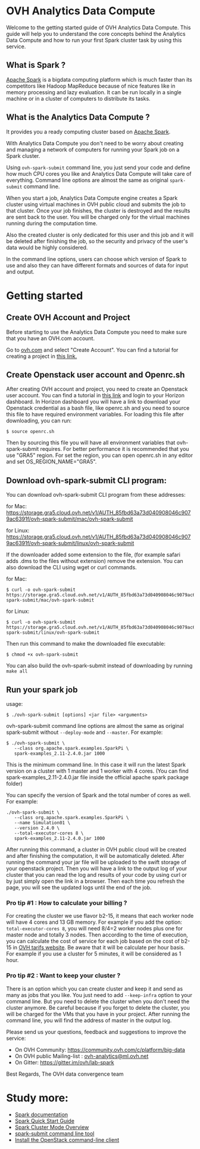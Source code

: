 # OVH Analytics Data Compute

Welcome to the getting started guide of OVH Analytics Data Compute. This guide will help you to 
understand the core concepts behind the Analytics Data Compute and how to run your first Spark 
cluster task by using this service.

## What is Spark ?

[Apache Spark](http://spark.apache.org/) is a bigdata computing platform which is much faster 
than its competitors like Hadoop MapReduce because of nice features like in memory processing and 
lazy evaluation. It can be run locally in a single machine or in a cluster of computers to distribute 
its tasks.

## What is the Analytics Data Compute ?

It provides you a ready computing cluster based on [Apache Spark](http://spark.apache.org/).

With Analytics Data Compute you don't need to be worry about creating and managing a network of 
computers for running your Spark job on a Spark cluster. 

Using `ovh-spark-submit` command line, you just send your code and define how much 
CPU cores you like and Analytics Data Compute will take care of everything. Command line options 
are almost the same as original `spark-submit` command line.

When you start a job, Analytics Data Compute engine creates a Spark cluster using virtual machines 
in OVH public cloud and submits the job to that cluster. Once your job finishes, the cluster is 
destroyed and the results are sent back to the user. You will be charged only for the virtual 
machines running during the computation time. 

Also the created cluster is only dedicated for this user and this job and it will be deleted after 
finishing the job, so the security and privacy of the user's data would be highly considered.  

In the command line options, users can choose which version of Spark to use and also they can have 
different formats and sources of data for input and output.

# Getting started

## Create OVH Account and Project

Before starting to use the Analytics Data Compute you need to make sure that you have an OVH.com account.

Go to [ovh.com](https://www.ovh.com/manager/web/login/) and select "Create Account". You can find a tutorial 
for creating a project in [this link.](https://docs.ovh.com/gb/en/public-cloud/getting_started_with_public_cloud_logging_in_and_creating_a_project/)

## Create Openstack user account and Openrc.sh

After creating OVH account and project, you need to create an Openstack user account. You can find a tutorial 
in [this link](https://docs.ovh.com/gb/en/public-cloud/configure_user_access_to_horizon/) and login to your
Horizon dashboard. In Horizon dashboard you will have a link to download your Openstack credential as a 
bash file, like openrc.sh and you need to source this file to have required environment variables. 
For loading this file after downloading, you can run: 
```
$ source openrc.sh
```
Then by sourcing this file you will have all environment variables that ovh-spark-submit requires. For better 
performance it is recommended that you use "GRA5" region. For set the region, you can open openrc.sh in any editor 
and set OS_REGION_NAME="GRA5". 

## Download ovh-spark-submit CLI program:
You can download ovh-spark-submit CLI program from these addresses: 

for Mac: https://storage.gra5.cloud.ovh.net/v1/AUTH_85fbd63a73d040908046c9079ac6391f/ovh-spark-submit/mac/ovh-spark-submit

for Linux: https://storage.gra5.cloud.ovh.net/v1/AUTH_85fbd63a73d040908046c9079ac6391f/ovh-spark-submit/linux/ovh-spark-submit
  
If the downloader added some extension to the file, (for example safari adds .dms to the files without extension) 
remove the extension. You can also download the CLI using wget or curl commands.

for Mac: 
```
$ curl -o ovh-spark-submit https://storage.gra5.cloud.ovh.net/v1/AUTH_85fbd63a73d040908046c9079ac6391f/ovh-spark-submit/mac/ovh-spark-submit
```
for Linux: 
```
$ curl -o ovh-spark-submit https://storage.gra5.cloud.ovh.net/v1/AUTH_85fbd63a73d040908046c9079ac6391f/ovh-spark-submit/linux/ovh-spark-submit
```
  
Then run this command to make the downloaded file executable:
```
$ chmod +x ovh-spark-submit
```

You can also build the ovh-spark-submit instead of downloading by running `make all`

## Run your spark job
usage:  
```
$ ./ovh-spark-submit [options] <jar file> <arguments>
```

ovh-spark-submit command line options are almost the same as original spark-submit without `--deploy-mode` 
and `--master`. For example:

```
$ ./ovh-spark-submit \
   --class org.apache.spark.examples.SparkPi \
   spark-examples_2.11-2.4.0.jar 1000
```

This is the minimum command line. In this case it will run the latest Spark version on a cluster with 1 master 
and 1 worker with 4 cores. (You can find spark-examples_2.11-2.4.0.jar file inside the official apache spark 
package folder)

You can specify the version of Spark and the total number of cores as well. For example:
```  
./ovh-spark-submit \
   --class org.apache.spark.examples.SparkPi \
   --name Simulation01 \
   --version 2.4.0 \
   --total-executor-cores 8 \
   spark-examples_2.11-2.4.0.jar 1000
```  

After running this command, a cluster in OVH public cloud will be created and after finishing the computation, 
it will be automatically deleted.  After running the command your jar file will be uploaded to the swift storage 
of your openstack project. Then you will have a link to the output log of your cluster that you can read the log
 and results of your code by using curl or by just simply open the link in a browser. Then each time you refresh 
 the page, you will see the updated logs until the end of the job.
 
### Pro tip #1 : How to calculate your billing ?
For creating the cluster we use flavor b2-15, it means that each worker node will have 4 cores and 13 GB memory. 
For example if you add the option: `total-executor-cores 8`, you will need 8/4=2 worker nodes plus one for master node
and totally 3 nodes. Then according to the time of execution, you can calculate the cost of service for each job 
based on the cost of b2-15 in [OVH tarifs website](https://www.ovh.com/fr/public-cloud/instances/tarifs/). 
Be aware that it will be calculate per hour basis. For example if you use a cluster for 5 minutes, 
it will be considered as 1 hour.
  
### Pro tip #2 : Want to keep your cluster ?
There is an option which you can create cluster and keep it and send as many as jobs that you like. You just need 
to add `--keep-infra` option to your command line. 
But you need to delete the cluster when you don't need the cluster anymore. 
Be careful because if you forget to delete the cluster, you will be charged for the VMs that you have in your project. 
After running the command line, you will find the address of master in the output log.
  
Please send us your questions, feedback and suggestions to improve the service: 

- On OVH Community: https://community.ovh.com/c/platform/big-data
- On OVH public Mailing-list :  ovh-analytics@ml.ovh.net 
- On Gitter: https://gitter.im/ovh/lab-spark

Best Regards,
The OVH data convergence team


# Study more: 

- [Spark documentation](https://spark.apache.org/docs/latest/)
- [Spark Quick Start Guide](https://spark.apache.org/docs/latest/quick-start.html)
- [Spark Cluster Mode Overview](https://spark.apache.org/docs/latest/cluster-overview.html)
- [spark-submit command line tool](https://spark.apache.org/docs/latest/submitting-applications.html)
- [Install the OpenStack command-line client](https://docs.openstack.org/newton/user-guide/common/cli-install-openstack-command-line-clients.html)
